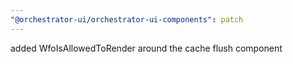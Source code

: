 ```yaml
---
"@orchestrator-ui/orchestrator-ui-components": patch
---
```


added WfoIsAllowedToRender around the cache flush component
